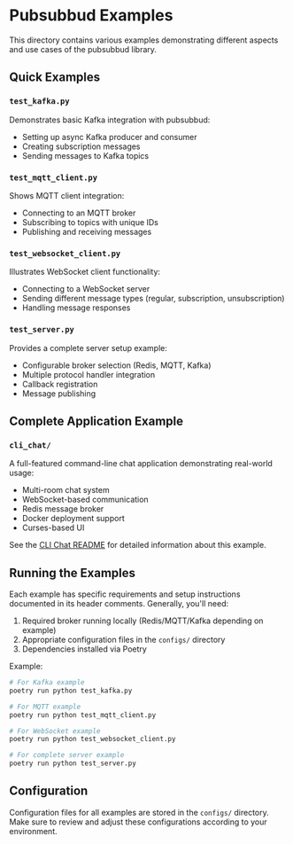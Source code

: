 # Pubsubbud Examples

This directory contains various examples demonstrating different aspects and use cases of the pubsubbud library.

## Quick Examples

### `test_kafka.py`
Demonstrates basic Kafka integration with pubsubbud:
- Setting up async Kafka producer and consumer
- Creating subscription messages
- Sending messages to Kafka topics

### `test_mqtt_client.py`
Shows MQTT client integration:
- Connecting to an MQTT broker
- Subscribing to topics with unique IDs
- Publishing and receiving messages

### `test_websocket_client.py`
Illustrates WebSocket client functionality:
- Connecting to a WebSocket server
- Sending different message types (regular, subscription, unsubscription)
- Handling message responses

### `test_server.py`
Provides a complete server setup example:
- Configurable broker selection (Redis, MQTT, Kafka)
- Multiple protocol handler integration
- Callback registration
- Message publishing

## Complete Application Example

### `cli_chat/`
A full-featured command-line chat application demonstrating real-world usage:
- Multi-room chat system
- WebSocket-based communication
- Redis message broker
- Docker deployment support
- Curses-based UI

See the [CLI Chat README](cli_chat/README.md) for detailed information about this example.

## Running the Examples

Each example has specific requirements and setup instructions documented in its header comments. Generally, you'll need:

1. Required broker running locally (Redis/MQTT/Kafka depending on example)
2. Appropriate configuration files in the `configs/` directory
3. Dependencies installed via Poetry

Example:
```bash
# For Kafka example
poetry run python test_kafka.py

# For MQTT example
poetry run python test_mqtt_client.py

# For WebSocket example
poetry run python test_websocket_client.py

# For complete server example
poetry run python test_server.py
```

## Configuration

Configuration files for all examples are stored in the `configs/` directory. Make sure to review and adjust these configurations according to your environment. 
